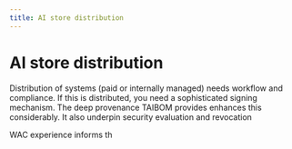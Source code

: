 ```yaml
---
title: AI store distribution
---
```

# AI store distribution

Distribution of systems (paid or internally managed) needs workflow and compliance. If this is distributed, you need a sophisticated signing mechanism. The deep provenance TAIBOM provides enhances this considerably. It also underpin security evaluation and revocation

WAC experience informs th